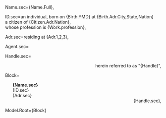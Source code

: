 Name.sec={Name.Full},

ID.sec=an individual, born on {Birth.YMD} at {Birth.Adr.City,State,Nation}<br>a citizen of {Citizen.Adr.Nation},<br>whose profession is {Work.profession},

Adr.sec=residing at {Adr.1,2,3},

Agent.sec=</i>

Handle.sec=<div align="right">herein referred to as "{Handle}",</div>

Block=<ul type="none"><b>{Name.sec}</b></li><li>{ID.sec}</li><li>{Adr.sec}</li><li><div align="right">{Handle.sec},</div></ul>

Model.Root={Block}